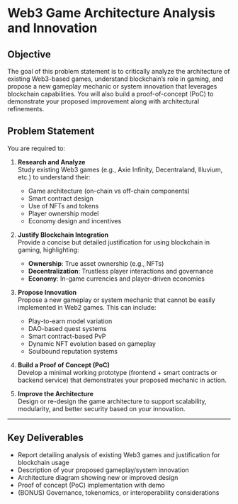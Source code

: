 # Web3 Game Architecture Analysis and Innovation

## Objective

The goal of this problem statement is to critically analyze the architecture of existing Web3-based games, understand blockchain’s role in gaming, and propose a new gameplay mechanic or system innovation that leverages blockchain capabilities. You will also build a proof-of-concept (PoC) to demonstrate your proposed improvement along with architectural refinements.

## Problem Statement

You are required to:

1. **Research and Analyze**  
   Study existing Web3 games (e.g., Axie Infinity, Decentraland, Illuvium, etc.) to understand their:
   - Game architecture (on-chain vs off-chain components)
   - Smart contract design
   - Use of NFTs and tokens
   - Player ownership model
   - Economy design and incentives

2. **Justify Blockchain Integration**  
   Provide a concise but detailed justification for using blockchain in gaming, highlighting:
   - **Ownership**: True asset ownership (e.g., NFTs)
   - **Decentralization**: Trustless player interactions and governance
   - **Economy**: In-game currencies and player-driven economies

3. **Propose Innovation**  
   Propose a new gameplay or system mechanic that cannot be easily implemented in Web2 games. This can include:
   - Play-to-earn model variation
   - DAO-based quest systems
   - Smart contract-based PvP
   - Dynamic NFT evolution based on gameplay
   - Soulbound reputation systems

4. **Build a Proof of Concept (PoC)**  
   Develop a minimal working prototype (frontend + smart contracts or backend service) that demonstrates your proposed mechanic in action.

5. **Improve the Architecture**  
   Design or re-design the game architecture to support scalability, modularity, and better security based on your innovation.

---

## Key Deliverables

- Report detailing analysis of existing Web3 games and justification for blockchain usage
- Description of your proposed gameplay/system innovation
- Architecture diagram showing new or improved design
- Proof of concept (PoC) implementation with demo
- (BONUS) Governance, tokenomics, or interoperability considerations


